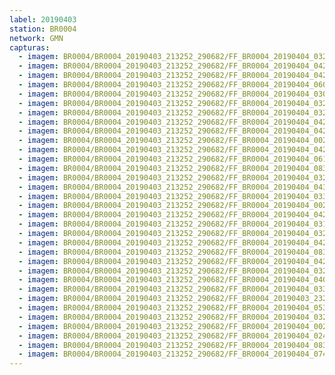 ```yaml
---
label: 20190403
station: BR0004
network: GMN
capturas:
  - imagem: BR0004/BR0004_20190403_213252_290682/FF_BR0004_20190404_032152_877_0416000.fits_maxpixel.jpg
  - imagem: BR0004/BR0004_20190403_213252_290682/FF_BR0004_20190404_042128_082_0487168.fits_maxpixel.jpg
  - imagem: BR0004/BR0004_20190403_213252_290682/FF_BR0004_20190404_042206_771_0487936.fits_maxpixel.jpg
  - imagem: BR0004/BR0004_20190403_213252_290682/FF_BR0004_20190404_060409_380_0609792.fits_maxpixel.jpg
  - imagem: BR0004/BR0004_20190403_213252_290682/FF_BR0004_20190404_030130_929_0391680.fits_maxpixel.jpg
  - imagem: BR0004/BR0004_20190403_213252_290682/FF_BR0004_20190404_032101_561_0414976.fits_maxpixel.jpg
  - imagem: BR0004/BR0004_20190403_213252_290682/FF_BR0004_20190404_032139_990_0415744.fits_maxpixel.jpg
  - imagem: BR0004/BR0004_20190403_213252_290682/FF_BR0004_20190404_042115_257_0486912.fits_maxpixel.jpg
  - imagem: BR0004/BR0004_20190403_213252_290682/FF_BR0004_20190404_042219_559_0488192.fits_maxpixel.jpg
  - imagem: BR0004/BR0004_20190403_213252_290682/FF_BR0004_20190404_002223_942_0201472.fits_maxpixel.jpg
  - imagem: BR0004/BR0004_20190403_213252_290682/FF_BR0004_20190404_042102_444_0486656.fits_maxpixel.jpg
  - imagem: BR0004/BR0004_20190403_213252_290682/FF_BR0004_20190404_061022_356_0617216.fits_maxpixel.jpg
  - imagem: BR0004/BR0004_20190403_213252_290682/FF_BR0004_20190404_083119_217_0785408.fits_maxpixel.jpg
  - imagem: BR0004/BR0004_20190403_213252_290682/FF_BR0004_20190404_032114_373_0415232.fits_maxpixel.jpg
  - imagem: BR0004/BR0004_20190403_213252_290682/FF_BR0004_20190404_043642_567_0505344.fits_maxpixel.jpg
  - imagem: BR0004/BR0004_20190403_213252_290682/FF_BR0004_20190404_033836_916_0435968.fits_maxpixel.jpg
  - imagem: BR0004/BR0004_20190403_213252_290682/FF_BR0004_20190404_002457_770_0204544.fits_maxpixel.jpg
  - imagem: BR0004/BR0004_20190403_213252_290682/FF_BR0004_20190404_042036_833_0486144.fits_maxpixel.jpg
  - imagem: BR0004/BR0004_20190403_213252_290682/FF_BR0004_20190404_031045_496_0402688.fits_maxpixel.jpg
  - imagem: BR0004/BR0004_20190403_213252_290682/FF_BR0004_20190404_032127_182_0415488.fits_maxpixel.jpg
  - imagem: BR0004/BR0004_20190403_213252_290682/FF_BR0004_20190404_042153_701_0487680.fits_maxpixel.jpg
  - imagem: BR0004/BR0004_20190403_213252_290682/FF_BR0004_20190404_083132_019_0785664.fits_maxpixel.jpg
  - imagem: BR0004/BR0004_20190403_213252_290682/FF_BR0004_20190404_042236_580_0488448.fits_maxpixel.jpg
  - imagem: BR0004/BR0004_20190403_213252_290682/FF_BR0004_20190404_032218_546_0416512.fits_maxpixel.jpg
  - imagem: BR0004/BR0004_20190403_213252_290682/FF_BR0004_20190404_040444_298_0467200.fits_maxpixel.jpg
  - imagem: BR0004/BR0004_20190403_213252_290682/FF_BR0004_20190404_033824_107_0435712.fits_maxpixel.jpg
  - imagem: BR0004/BR0004_20190403_213252_290682/FF_BR0004_20190403_232332_263_0131840.fits_maxpixel.jpg
  - imagem: BR0004/BR0004_20190403_213252_290682/FF_BR0004_20190404_053052_671_0570112.fits_maxpixel.jpg
  - imagem: BR0004/BR0004_20190403_213252_290682/FF_BR0004_20190404_032205_673_0416256.fits_maxpixel.jpg
  - imagem: BR0004/BR0004_20190403_213252_290682/FF_BR0004_20190404_002510_574_0204800.fits_maxpixel.jpg
  - imagem: BR0004/BR0004_20190403_213252_290682/FF_BR0004_20190404_024827_688_0376064.fits_maxpixel.jpg
  - imagem: BR0004/BR0004_20190403_213252_290682/FF_BR0004_20190404_083144_871_0785920.fits_maxpixel.jpg
  - imagem: BR0004/BR0004_20190403_213252_290682/FF_BR0004_20190404_074036_757_0724992.fits_maxpixel.jpg
---
```

